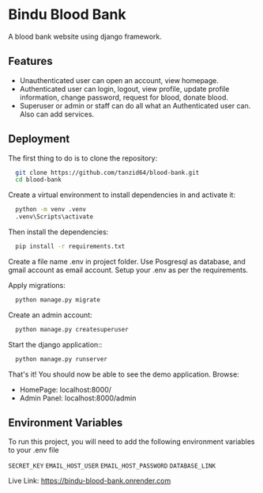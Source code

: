 # Bindu Blood Bank
A blood bank website using django framework.

## Features
- Unauthenticated user can open an account, view homepage.
- Authenticated user can login, logout, view profile, update profile information, change password, request for blood, donate blood.
- Superuser or admin or staff can do all what an Authenticated user can. Also can add services.


## Deployment

The first thing to do is to clone the repository:

```bash
  git clone https://github.com/tanzid64/blood-bank.git
  cd blood-bank
```
Create a virtual environment to install dependencies in and activate it:

```bash
  python -m venv .venv
  .venv\Scripts\activate
```
Then install the dependencies:

```bash
  pip install -r requirements.txt
```
Create a file name .env in project folder. Use Posgresql as database, and gmail account as email account. Setup your .env as per the requirements.

Apply migrations:

```bash
  python manage.py migrate
```
Create an admin account:

```bash
  python manage.py createsuperuser
```
Start the django application::

```bash
  python manage.py runserver
```

That's it! You should now be able to see the demo application.
Browse:
- HomePage:  localhost:8000/
- Admin Panel:  localhost:8000/admin


## Environment Variables

To run this project, you will need to add the following environment variables to your .env file

`SECRET_KEY`
`EMAIL_HOST_USER`
`EMAIL_HOST_PASSWORD`
`DATABASE_LINK`

Live Link: https://bindu-blood-bank.onrender.com
